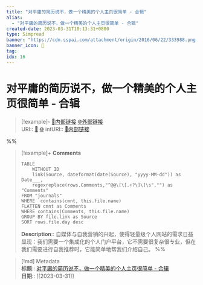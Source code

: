 ```yaml
---
title: "对平庸的简历说不，做一个精美的个人主页很简单 - 合辑"
alias: 
  - "对平庸的简历说不，做一个精美的个人主页很简单 - 合辑"
created-date: 2023-03-31T10:13:31+0800
type: Simpread
banner: "https://cdn.sspai.com/attachment/origin/2016/06/22/333988.png "
banner_icon: 🔖
tag: 
idx: 16
---
```


# 对平庸的简历说不，做一个精美的个人主页很简单 - 合辑

> [!example]- [🧷内部链接](<http://localhost:7026/unread/16>) [🌐外部链接](<https://sspai.com/post/34380>)    
> URI:: [🧷](<http://localhost:7026/unread/16>) [🌐](<https://sspai.com/post/34380>) 
> intURI:: [🧷内部链接](<http://localhost:7026/reading/16>)

%%
> [!example]+ **Comments**  
> ```dataview
> TABLE 
>     WITHOUT ID
>     link(Source, dateformat(date(Source), "yyyy-MM-dd")) as Date___, 
>     regexreplace(rows.Comments,"^@@\[\[.+?\]\]\s","") as "Comments"
> FROM "journals"
> WHERE  contains(cmnt, this.file.name)
> FLATTEN cmnt as Comments
> WHERE contains(Comments, this.file.name)
> GROUP BY file.link as Source
> SORT rows.file.day desc
> ```
>  **Description**:: 自媒体与自我营销的兴起，使得轻量级个人网站的需求日益显现：我们需要一个集成化的个人门户平台，它不需要很复杂很专业，但在我们需要进行自我推荐时，它能简单地帮我们介绍自己。
%%

> [!md] Metadata  
> **标题**:: [对平庸的简历说不，做一个精美的个人主页很简单 - 合辑](https://sspai.com/post/34380)  
> **日期**:: [[2023-03-31]]  
